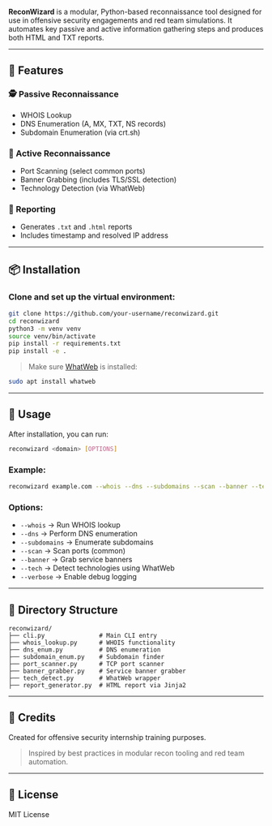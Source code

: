 **ReconWizard** is a modular, Python-based reconnaissance tool designed for use in offensive security engagements and red team simulations. It automates key passive and active information gathering steps and produces both HTML and TXT reports.

---

## 🔧 Features

### 🕵️ Passive Reconnaissance
- WHOIS Lookup
- DNS Enumeration (A, MX, TXT, NS records)
- Subdomain Enumeration (via crt.sh)

### 🚪 Active Reconnaissance
- Port Scanning (select common ports)
- Banner Grabbing (includes TLS/SSL detection)
- Technology Detection (via WhatWeb)

### 🧾 Reporting
- Generates `.txt` and `.html` reports
- Includes timestamp and resolved IP address

---

## 📦 Installation

### Clone and set up the virtual environment:
```bash
git clone https://github.com/your-username/reconwizard.git
cd reconwizard
python3 -m venv venv
source venv/bin/activate
pip install -r requirements.txt
pip install -e .
```

> Make sure [WhatWeb](https://github.com/urbanadventurer/WhatWeb) is installed:
```bash
sudo apt install whatweb
```

---

## 🚀 Usage

After installation, you can run:
```bash
reconwizard <domain> [OPTIONS]
```

### Example:
```bash
reconwizard example.com --whois --dns --subdomains --scan --banner --tech --verbose
```

### Options:
- `--whois`       → Run WHOIS lookup
- `--dns`         → Perform DNS enumeration
- `--subdomains`  → Enumerate subdomains
- `--scan`        → Scan ports (common)
- `--banner`      → Grab service banners
- `--tech`        → Detect technologies using WhatWeb
- `--verbose`     → Enable debug logging

---

## 📁 Directory Structure
```
reconwizard/
├── cli.py               # Main CLI entry
├── whois_lookup.py      # WHOIS functionality
├── dns_enum.py          # DNS enumeration
├── subdomain_enum.py    # Subdomain finder
├── port_scanner.py      # TCP port scanner
├── banner_grabber.py    # Service banner grabber
├── tech_detect.py       # WhatWeb wrapper
├── report_generator.py  # HTML report via Jinja2
```

---

## 🧠 Credits
Created for offensive security internship training purposes.

> Inspired by best practices in modular recon tooling and red team automation.

---

## 📜 License
MIT License
